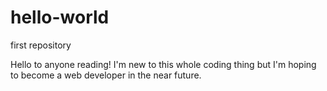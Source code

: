 # hello-world
first repository

Hello to anyone reading! I'm new to this whole coding thing but I'm hoping to become a web developer in the near future.
